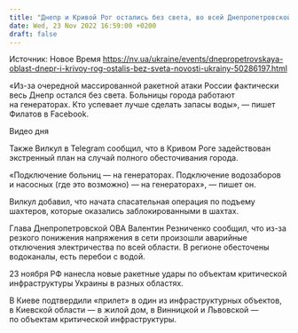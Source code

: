 ```yaml
---
title: "Днепр и Кривой Рог остались без света, во всей Днепропетровской области аварийные отключения"
date: Wed, 23 Nov 2022 16:59:00 +0200
draft: false
---
```

Источник: Новое Время https://nv.ua/ukraine/events/dnepropetrovskaya-oblast-dnepr-i-krivoy-rog-ostalis-bez-sveta-novosti-ukrainy-50286197.html


«Из-за очередной массированной ракетной атаки России фактически весь Днепр остался без света. Больницы города работают на генераторах. Кто успевает лучше сделать запасы воды», — пишет Филатов в Facebook.

 Видео дня   

Также Вилкул в Telegram сообщил, что в Кривом Роге задействован экстренный план на случай полного обесточивания города. 

«Подключение больниц — на генераторах. Подключение водозаборов и насосных (где это возможно) — на генераторах», — пишет он.

Вилкул добавил, что начата спасательная операция по подъему шахтеров, которые оказались заблокированными в шахтах.

Глава Днепропетровской ОВА Валентин Резниченко сообщил, что из-за резкого понижения напряжения в сети произошли аварийные отключения электричества по всей области. В регионе обесточены водоканалы, есть перебои с водой.

23 ноября РФ нанесла новые ракетные удары по объектам критической инфраструктуры Украины в разных областях.



В Киеве подтвердили «прилет» в один из инфраструктурных объектов, в Киевской области — в жилой дом, в Винницкой и Львовской — по объектам критической инфраструктуры.
